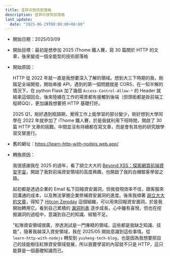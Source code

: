 ```yaml
---
title: 昱昇の技術部落格
description: 昱昇の技術部落格
last_update:
  date: "2025-06-29T08:00:00+08:00"
---
```


- 開始日期：2025/03/09
- 開始目標：最初是想參加 2025 iThome 鐵人賽，寫 30 篇關於 HTTP 的文章，後來變成一個全能型的技術部落格
- 開始原因：

  HTTP 從 2022 年就一直是我想要深入了解的領域。想到大三下時期的我，剛踏足全端開發，開始串接 API，遇到的第一個問題就是 CORS，在一知半解的情況下，在 python Flask 加了幾個 `Access-Control-Allow-*` 的 Header 就結束這個回合。後來陸續在工作的場景都有接觸到後端（但頭銜都是掛前端工程師QQ），更加讓我想要把 HTTP 基礎打好。

  2025 Q1，剛好遇到瓶頸期，覺得工作上能學習的部分變少，剛好想到大學同學在 2022 年就參加了 iThome 鐵人賽，於是我就利用下班時間，開啟了 30 篇 HTTP 文章的挑戰，中間並沒有持續都在寫文章，而是會有其他的研究跟學習交替進行。

- 舊的網址：https://learn-http-with-nodejs.web.app/
- 轉換原因：

  我很感謝我在 2025 的過年，看了胡立大大的 [Beyond XSS：探索網頁前端資安宇宙](https://aszx87410.github.io/beyond-xss/)，開啟了我對前端資安領域的高度興趣，也開啟了我的白帽駭客學習之路。

  起初都是透過企業的 Email 私下回報資安漏洞，但我發現效率不佳，跟客服來回溝通的成本，以及無法掌握企業修補資安漏洞的進度。後來我順著 [胡立大大的文章](https://aszx87410.github.io/beyond-xss/)，得知了 [Hitcon Zeroday](https://zeroday.hitcon.org/) 這個組織，可以用來回報資安漏洞，於是我開始轉用它。看到自己累積的 [漏洞列表](https://zeroday.hitcon.org/user/cat1528985/vulnerability) 逐步成長，心中雖有喜悅，但也在挖掘漏洞的過程中，意識到自己的知識、經驗不足。

  "紅隊資安領域很廣，滲透測試是一門專精的領域，這些都是我缺乏知識、技能"，隨著我越深入資安領域，我在 2025/05 開始意識到這些事情。從 `learn-http-with-nodejs` 轉型到 `yusheng-tech-blog`，也是因為我想要把自己的技能樹往紅隊資安領域發展，所以我要學習的內容就不只是 HTTP，這只能算是一個基礎知識而已。
